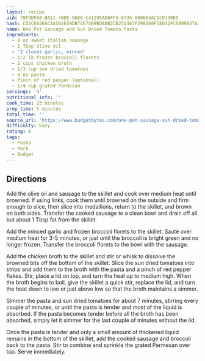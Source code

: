 ```yaml
---
layout: recipe
uid: 78F9DF60-BA11-40DE-96E6-C41295AD6FF3-6735-000003AC1C0130E5
hash: CD2C602E6CAA502E59DB74E75B9BDB8B2CB251467F298260F5ED42FC6099A67A
name: One Pot Sausage and Sun Dried Tomato Pasta
ingredients:
  - 8 oz sweet Italian sausage
  - 1 Tbsp olive oil
  - '2 cloves garlic, minced'
  - 1/2 lb frozen broccoli florets
  - 2 cups chicken broth
  - 1/3 cup sun dried tomatoes
  - 8 oz pasta
  - Pinch of red pepper (optional)
  - 1/4 cup grated Parmesan
servings: '4'
nutritional_info: ''
cook_time: 25 minutes
prep_time: 5 minutes
total_time: ''
source_url: 'https://www.budgetbytes.com/one-pot-sausage-sun-dried-tomato-pasta/'
difficulty: Easy
rating: 0
tags:
  - Pasta
  - Pork
  - Budget
---
```


## Directions

Add the olive oil and sausage to the skillet and cook over medium heat until browned. If using links, cook them until browned on the outside and firm enough to slice, then slice into medallions, return to the skillet, and brown on both sides. Transfer the cooked sausage to a clean bowl and drain off all but about 1 Tbsp fat from the skillet.

Add the minced garlic and frozen broccoli florets to the skillet. Sauté over medium heat for 3-5 minutes, or just until the broccoli is bright green and no longer frozen. Transfer the broccoli florets to the bowl with the sausage.

Add the chicken broth to the skillet and stir or whisk to dissolve the browned bits off the bottom of the skillet. Slice the sun dried tomatoes into strips and add them to the broth with the pasta and a pinch of red pepper flakes. Stir, place a lid on top, and turn the heat up to medium high. When the broth begins to boil, give the skillet a quick stir, replace the lid, and turn the heat down to low or just above low so that the broth maintains a simmer.

Simmer the pasta and sun dried tomatoes for about 7 minutes, stirring every couple of minutes, or until the pasta is tender and most of the liquid is absorbed. If the pasta becomes tender before all the broth has been absorbed, simply let it simmer for the last couple of minutes without the lid.

Once the pasta is tender and only a small amount of thickened liquid remains in the bottom of the skillet, add the cooked sausage and broccoli back to the pasta. Stir to combine and sprinkle the grated Parmesan over top. Serve immediately.
